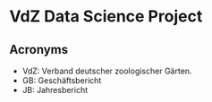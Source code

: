 # VdZ Data Science Project

## Acronyms

- VdZ: Verband deutscher zoologischer Gärten.
- GB: Geschäftsbericht
- JB: Jahresbericht
